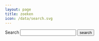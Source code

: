 ```yaml
---
layout: page
title: zoeken
icon: /data/search.svg
---
```


<form action="{{ '/search.html' | relative_url}}" method="get">
  <label for="search-box">Search</label>
  <input type="text" id="search-box" name="query">
  <input type="submit" value="search">
</form>

<ul id="search-results"></ul>

<script>
  window.store = {
    {% for post in site.posts %}
      "{{ post.url | slugify }}": {
        "title": "{{ post.title | xml_escape }}",
        "author": "{{ post.author | xml_escape }}",
        "category": "{{ post.category | xml_escape }}",
        "description": "{{ post.description | xml_escape }}",
        "url": "{{ post.url | relative_url | xml_escape }}"

      }
      {% unless forloop.last %},{% endunless %}
    {% endfor %}
  };
</script>
<script src="{{ '/js/lunr.min.js' | relative_url}}"></script>
<script src="{{ '/js/search.js' | relative_url}}"></script>



